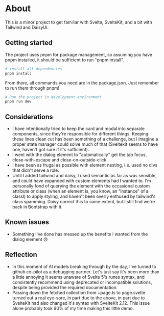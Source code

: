 # About

This is a minor project to get familiar with Svelte, SvelteKit, and a bit with Tailwind and DaisyUI.

## Getting started

The project uses pnpm for package management, so assuming you have pnpm installed, it should be sufficient to run "pnpm install".

```bash
# install all dependencies
pnpm install
```

From there, all commands you need are in the package.json. Just remember to run them through pnpm!

```bash
# Run the project in development environment
pnpm run dev
```

## Considerations

- I have intentionally tried to keep the card and modal into separate components, since they're responsible for different things. Keeping these lines clean cut has been something of a challenge, but I imagine a proper state manager could solve much of that (Sveltekit seems to have one, haven't got sure if it's sufficient).
- I went with the dialog element to "automatically" get the tab focus, close-with-escape and close-on-outside-click.
- I have been as frugal as possible with element nesting, i.e. used no divs that didn't serve a role.
- Until I added tailwind and daisy, I used semantic as far as was sensible, and could have expanded with custom elements had I wanted to. I'm personally fond of querying the element with the occasional custom attribute or class (when an element is, you know, an "instance" of a class!) to apply styling, and haven't been overly enthused by tailwind's class spamming. Daisy correct this to some extent, but I still find we're back in Bootstrap with it.

## Known issues

- Something I've done has messed up the benefits I wanted from the dialog element 😢

## Reflection

- In this moment of AI models breaking through by the day, I've turned to github co-pilot as a debugging partner. Let's just say it's been more than a little annoying it seems unaware of Svelte 5's runes syntax, and consistently recommend using deprecated or incompatible solutions, despite being provided the required documentation.
- Passing down the fetched collection from +page.ts to page.svelte turned out a real eye-sore, in part due to the above, in part due to SvelteKit had also changed it's syntax with SvelteKit 2.12. This issue alone probably took 90% of my time making this little demo.
